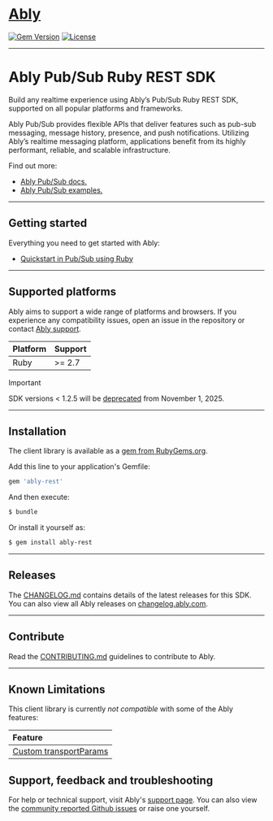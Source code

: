 # [Ably](https://www.ably.io)

[![Gem Version](https://badge.fury.io/rb/ably-rest.svg)](https://rubygems.org/gems/ably-rest)
[![License](https://badgen.net/github/license/ably/ably-ruby)](https://github.com/ably/ably-ruby/blob/main/LICENSE)

---

# Ably Pub/Sub Ruby REST SDK

Build any realtime experience using Ably’s Pub/Sub Ruby REST SDK, supported on all popular platforms and frameworks.

Ably Pub/Sub provides flexible APIs that deliver features such as pub-sub messaging, message history, presence, and push notifications. Utilizing Ably’s realtime messaging platform, applications benefit from its highly performant, reliable, and scalable infrastructure.

Find out more:

* [Ably Pub/Sub docs.](https://ably.com/docs/basics)
* [Ably Pub/Sub examples.](https://ably.com/examples?product=pubsub)

---

## Getting started

Everything you need to get started with Ably:

- [Quickstart in Pub/Sub using Ruby](https://ably.com/docs/getting-started/quickstart?lang=ruby)

---

## Supported platforms

Ably aims to support a wide range of platforms and browsers. If you experience any compatibility issues, open an issue in the repository or contact [Ably support](https://ably.com/support).

| Platform | Support |
|----------|---------|
| Ruby | >= 2.7 |

> [!IMPORTANT]
> SDK versions < 1.2.5 will be [deprecated](https://ably.com/docs/platform/deprecate/protocol-v1) from November 1, 2025.

---

## Installation

The client library is available as a [gem from RubyGems.org](https://rubygems.org/gems/ably-rest).

Add this line to your application's Gemfile:

```bash
gem 'ably-rest'
```

And then execute:

```bash
$ bundle
```

Or install it yourself as:

```bash
$ gem install ably-rest
```

---

## Releases

The [CHANGELOG.md](/ably/ably-ruby-rest/blob/main/CHANGELOG.md) contains details of the latest releases for this SDK. You can also view all Ably releases on [changelog.ably.com](https://changelog.ably.com).

---

## Contribute

Read the [CONTRIBUTING.md](./CONTRIBUTING.md) guidelines to contribute to Ably.

---

## Known Limitations

This client library is currently *not compatible* with some of the Ably features:

| Feature |
| :--- |
| [Custom transportParams](https://www.ably.io/documentation/realtime/connection#client-options) |

## Support, feedback and troubleshooting

For help or technical support, visit Ably's [support page](https://ably.com/support). You can also view the [community reported Github issues](https://github.com/ably/ably-ruby-rest/issues) or raise one yourself.
